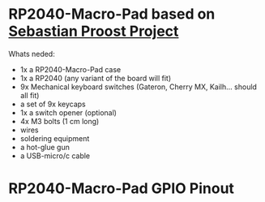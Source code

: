 # RP2040-Macro-Pad based on [Sebastian Proost Project](https://www.thingiverse.com/thing:4816077)
Whats neded:
* 1x a RP2040-Macro-Pad case
* 1x a RP2040 (any variant of the board will fit)
* 9x Mechanical keyboard switches (Gateron, Cherry MX, Kailh… should all fit)
* a set of 9x keycaps
* 1x a switch opener (optional)
* 4x M3 bolts (1 cm long)
* wires
* soldering equipment
* a hot-glue gun
* a USB-micro/c cable

# RP2040-Macro-Pad GPIO Pinout
